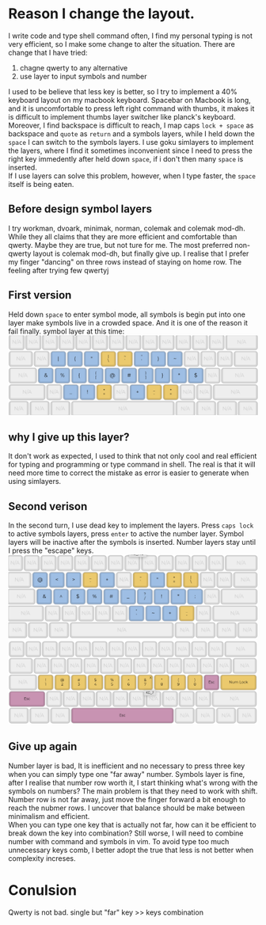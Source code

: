 # Reason I change the layout.
I write code and type shell command often, I find my personal typing is not very 
efficient, so I make some change to alter the situation. There are change that I 
have tried:
1. chagne qwerty to any alternative
2. use layer to input symbols and number

I used to be believe that less key is better, so I try to implement a 40% 
keyboard layout on my macbook keyboard. Spacebar on Macbook is long, and it is 
uncomfortable to press left right command with thumbs, it makes it is difficult 
to implement thumbs layer switcher like planck's keyboard. Moreover, I find 
backspace is difficult to reach, I map caps `lock + space` as backspace and 
`quote` as `return` and a symbols layers, while I held down the `space` I can 
switch to the symbols layers. I use goku simlayers to implement the layers,
where I find it sometimes inconvenient since I need to press the right key 
immedently after held down `space`, if i don't then many `space` is inserted.  
If I use layers can solve this problem, however, when I type faster, the `space` 
itself is being eaten.

## Before design symbol layers
I try workman, dvoark, minimak, norman, colemak and colemak mod-dh. While they 
all claims that they are more efficient and comfortable than qwerty. Maybe they 
are true, but not ture for me. The most preferred non-qwerty layout is colemak 
mod-dh, but finally give up. I realise that I prefer my finger "dancing" on 
three rows instead of staying on home row. The feeling after trying few qwertyj

## First version
Held down `space` to enter symbol mode, all symbols is begin put into one layer 
make symbols live in a crowded space. And it is one of the reason it fail 
finally.
symbol layer at this time:
![first symbol layer](/img/fistSymoblLayer.png?raw=true)

## why I give up this layer?
It don't work as expected, I used to think that not only cool and real efficient 
for typing and programming or type command in shell. The real is that it will
need more time to correct the mistake as error is easier to generate when using 
simlayers. 

## Second verison
In the second turn, I use dead key to implement the layers. Press `caps lock` to 
active symbols layers, press `enter` to active the number layer. Symbol layers 
will be inactive after the symbols is inserted. Number layers stay until I press 
the "escape" keys.
![second symbol layer](/img/secondSymbolLayer.png?raw=true)
![number layer](/img/numberLayer.png?raw=true)

## Give up again
Number layer is bad, It is inefficient and no necessary to press three key when 
you can simply type one "far away" number. Symbols layer is fine, after I 
realise that number row worth it, I start thinking what's wrong with the symbols 
on numbers? The main problem is that they need to work with shift. Number row is 
not far away, just move the finger forward a bit enough to reach the nubmer 
rows. I uncover that balance should be make between minimalism and efficient.  
When you can type one key that is actually not far, how can it be efficient to 
break down the key into combination? Still worse, I will need to combine number 
with command and symbols in vim. To avoid type too much unnecessary keys comb, I 
better adopt the true that less is not better when complexity increses.

# Conulsion
Qwerty is not bad.
single but "far" key >> keys combination

